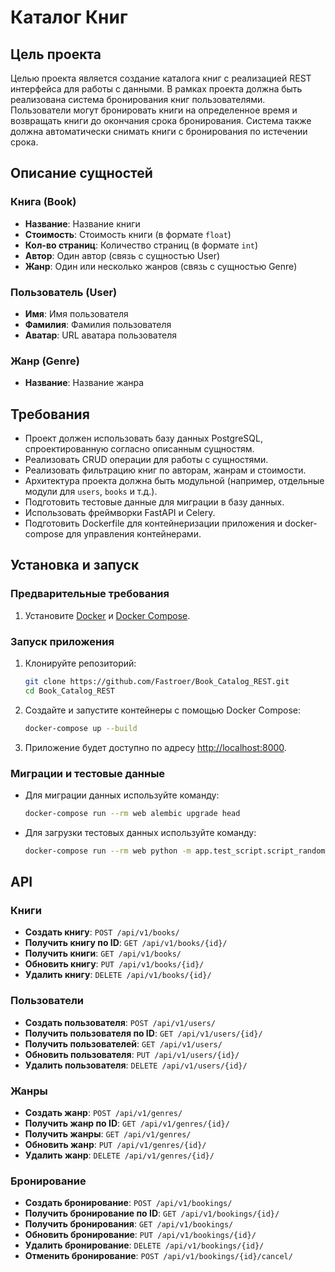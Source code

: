 # Каталог Книг

## Цель проекта

Целью проекта является создание каталога книг с реализацией REST интерфейса для работы с данными. В рамках проекта должна быть реализована система бронирования книг пользователями. Пользователи могут бронировать книги на определенное время и возвращать книги до окончания срока бронирования. Система также должна автоматически снимать книги с бронирования по истечении срока.

## Описание сущностей

### Книга (Book)

- **Название**: Название книги
- **Стоимость**: Стоимость книги (в формате `float`)
- **Кол-во страниц**: Количество страниц (в формате `int`)
- **Автор**: Один автор (связь с сущностью User)
- **Жанр**: Один или несколько жанров (связь с сущностью Genre)

### Пользователь (User)

- **Имя**: Имя пользователя
- **Фамилия**: Фамилия пользователя
- **Аватар**: URL аватара пользователя

### Жанр (Genre)

- **Название**: Название жанра

## Требования

- Проект должен использовать базу данных PostgreSQL, спроектированную согласно описанным сущностям.
- Реализовать CRUD операции для работы с сущностями.
- Реализовать фильтрацию книг по авторам, жанрам и стоимости.
- Архитектура проекта должна быть модульной (например, отдельные модули для `users`, `books` и т.д.).
- Подготовить тестовые данные для миграции в базу данных.
- Использовать фреймворки FastAPI и Celery.
- Подготовить Dockerfile для контейнеризации приложения и docker-compose для управления контейнерами.

## Установка и запуск

### Предварительные требования

1. Установите [Docker](https://www.docker.com/products/docker-desktop) и [Docker Compose](https://docs.docker.com/compose/install/).

### Запуск приложения

1. Клонируйте репозиторий:

    ```bash
    git clone https://github.com/Fastroer/Book_Catalog_REST.git
    cd Book_Catalog_REST
    ```

2. Создайте и запустите контейнеры с помощью Docker Compose:

    ```bash
    docker-compose up --build
    ```

3. Приложение будет доступно по адресу [http://localhost:8000](http://localhost:8000).

### Миграции и тестовые данные

- Для миграции данных используйте команду:

    ```bash
    docker-compose run --rm web alembic upgrade head
    ```

- Для загрузки тестовых данных используйте команду:

    ```bash
    docker-compose run --rm web python -m app.test_script.script_random_data
    ```

## API

### Книги

- **Создать книгу**: `POST /api/v1/books/`
- **Получить книгу по ID**: `GET /api/v1/books/{id}/`
- **Получить книги**: `GET /api/v1/books/`
- **Обновить книгу**: `PUT /api/v1/books/{id}/`
- **Удалить книгу**: `DELETE /api/v1/books/{id}/`

### Пользователи

- **Создать пользователя**: `POST /api/v1/users/`
- **Получить пользователя по ID**: `GET /api/v1/users/{id}/`
- **Получить пользователей**: `GET /api/v1/users/`
- **Обновить пользователя**: `PUT /api/v1/users/{id}/`
- **Удалить пользователя**: `DELETE /api/v1/users/{id}/`

### Жанры

- **Создать жанр**: `POST /api/v1/genres/`
- **Получить жанр по ID**: `GET /api/v1/genres/{id}/`
- **Получить жанры**: `GET /api/v1/genres/`
- **Обновить жанр**: `PUT /api/v1/genres/{id}/`
- **Удалить жанр**: `DELETE /api/v1/genres/{id}/`

### Бронирование

- **Создать бронирование**: `POST /api/v1/bookings/`
- **Получить бронирование по ID**: `GET /api/v1/bookings/{id}/`
- **Получить бронирования**: `GET /api/v1/bookings/`
- **Обновить бронирование**: `PUT /api/v1/bookings/{id}/`
- **Удалить бронирование**: `DELETE /api/v1/bookings/{id}/`
- **Отменить бронирование**: `POST /api/v1/bookings/{id}/cancel/`


